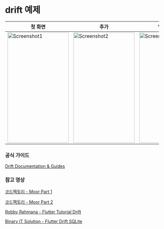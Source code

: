 # drift 예제
| 첫 화면 | 추가 | 입력한 내용 | 리스트 페이지 | 상세페이지 |
|----------------|-------------------------------|-----------------------------|----------|----------|
| <img src="https://user-images.githubusercontent.com/58944350/165994074-cb284eb2-cdca-4216-b822-7a63b9c2e706.png" width="200" height="360" alt="Screenshot1"> | <img src="https://user-images.githubusercontent.com/58944350/165994081-82252cff-4229-43da-9659-95eb1df5a75c.png" width="200" height="360" alt="Screenshot2"> | <img src="https://user-images.githubusercontent.com/58944350/165994084-f4646206-cf97-4364-81e4-184b471f883b.png" width="200" height="360" alt="Screenshot3"> | <img src="https://user-images.githubusercontent.com/58944350/165994087-11e5e527-aa1b-415b-8927-d4c469162053.png" width="200" height="360" alt="Screenshot4"> | <img src="https://user-images.githubusercontent.com/58944350/165995379-1891b8ca-65a1-45ef-8855-fcf9f3236af6.png" width="200" height="360" alt="Screenshot5"> |

### 공식 가이드
[Drift Documentation & Guides](https://drift.simonbinder.eu/docs/)

### 참고 영상
[코드팩토리 - Moor Part 1](https://youtu.be/Bs8K7SLk2oY)

[코드팩토리 - Moor Part 2](https://youtu.be/zDdXiHkwJXI)

[Robby Rahmana - Flutter Tutorial Drift](https://youtu.be/pwYeeQDqoUc)

[Binary IT Solution - Flutter Drift SQLite](https://youtube.com/playlist?list=PLztm2TugcV9Tn6J_H5mtxYIBN40uMAZgO)

